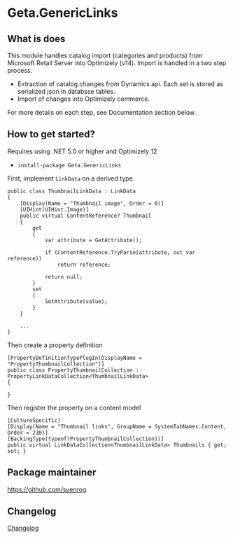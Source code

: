 # Geta.GenericLinks

## What is does

This module handles catalog import (categories and products) from Microsoft Retail Server into Optimizely (v14). Import is handled in a two step process.

- Extraction of catalog changes from Dynamics api. Each set is stored as serialized json in databsse tables.
- Import of changes into Optimizely commerce.

For more details on each step, see Documentation section below.

## How to get started?

Requires using .NET 5.0 or higher and Optimizely 12

- `install-package Geta.GenericLinks`

First, implement `LinkData` on a derived type.

```
public class ThumbnailLinkData : LinkData
{
    [Display(Name = "Thumbnail image", Order = 0)]
    [UIHint(UIHint.Image)]
    public virtual ContentReference? Thumbnail
    {
        get
        {
            var attribute = GetAttribute();

            if (ContentReference.TryParse(attribute, out var reference))
                return reference;

            return null;
        }
        set
        {
            SetAttribute(value);
        }
    }

    ...
}
```

Then create a property definition

```
[PropertyDefinitionTypePlugIn(DisplayName = "PropertyThumbnailCollection")]
public class PropertyThumbnailCollection : PropertyLinkDataCollection<ThumbnailLinkData>
{

}
```

Then register the property on a content model

```
[CultureSpecific]
[Display(Name = "Thumbnail links", GroupName = SystemTabNames.Content, Order = 230)]
[BackingType(typeof(PropertyThumbnailCollection))]
public virtual LinkDataCollection<ThumbnailLinkData> Thumbnails { get; set; }
```

## Package maintainer

https://github.com/svenrog

## Changelog

[Changelog](CHANGELOG.md)
